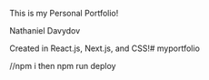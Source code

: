 This is my Personal Portfolio!

Nathaniel Davydov 

Created in React.js, Next.js, and CSS!# myportfolio

//npm i
then npm run deploy
